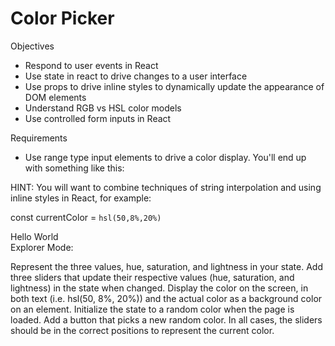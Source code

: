 # Color Picker

Objectives

- Respond to user events in React
- Use state in react to drive changes to a user interface
- Use props to drive inline styles to dynamically update the appearance of DOM elements
- Understand RGB vs HSL color models
- Use controlled form inputs in React

Requirements

- Use range type input elements to drive a color display. You'll end up with something like this:

HINT: You will want to combine techniques of string interpolation and using
inline styles in React, for
example:

const currentColor = `hsl(50,8%,20%)`

<div style={{ backgroundColor: currentColor }} >
  Hello World
</div>
Explorer Mode:

Represent the three values, hue, saturation, and lightness in your state.
Add three sliders that update their respective values (hue, saturation, and lightness) in the state when changed.
Display the color on the screen, in both text (i.e. hsl(50, 8%, 20%)) and the actual color as a background color on an element.
Initialize the state to a random color when the page is loaded.
Add a button that picks a new random color.
In all cases, the sliders should be in the correct positions to represent the current color.
